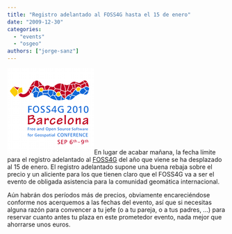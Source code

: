 ```yaml
---
title: "Registro adelantado al FOSS4G hasta el 15 de enero"
date: "2009-12-30"
categories: 
  - "events"
  - "osgeo"
authors: ["jorge-sanz"]
---
```


[![](images/logo_cuadrado_foss4g.png "FOSS4G2010")](http://2010.foss4g.org)En lugar de acabar mañana, la fecha límite para el registro adelantado al [FOSS4G](http://2010.foss4g.org "Sitio web del FOSS4G") del año que viene se ha desplazado al 15 de enero. El registro adelantado supone una buena rebaja sobre el precio y un aliciente para los que tienen claro que el FOSS4G va a ser el evento de obligada asistencia para la comunidad geomática internacional.

Aún habrán dos períodos más de precios, obviamente encareciéndose conforme nos acerquemos a las fechas del evento, así que si necesitas alguna razón para convencer a tu jefe (o a tu pareja, o a tus padres, ...) para reservar cuanto antes tu plaza en este prometedor evento, nada mejor que ahorrarse unos euros.

